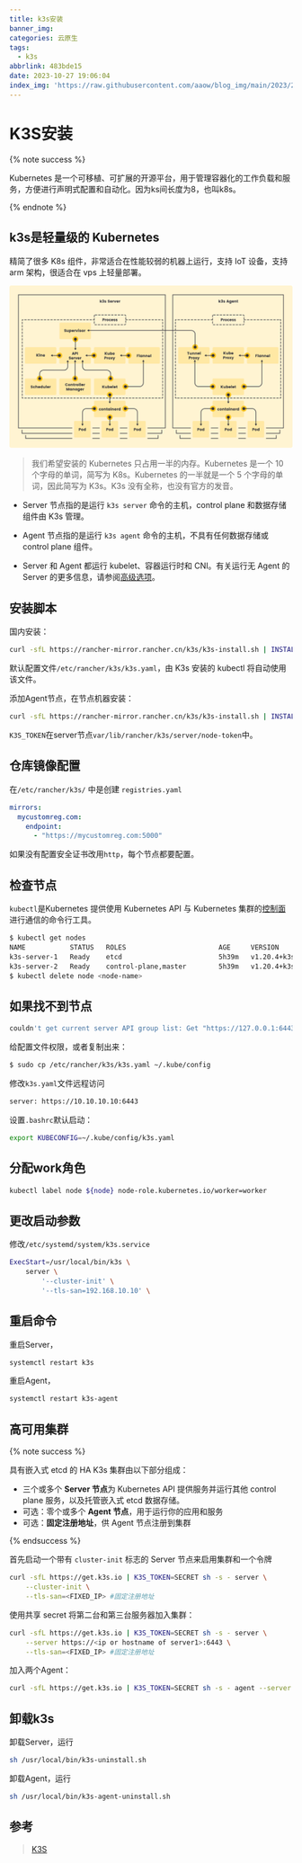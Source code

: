 ```yaml
---
title: k3s安装
banner_img: 
categories: 云原生
tags:
  - k3s
abbrlink: 483bde15
date: 2023-10-27 19:06:04
index_img: 'https://raw.githubusercontent.com/aaow/blog_img/main/2023/202311060053084.jpg'
---
```


# K3S安装

{% note success %}

Kubernetes 是一个可移植、可扩展的开源平台，用于管理容器化的工作负载和服务，方便进行声明式配置和自动化。因为ks间长度为8，也叫k8s。

{% endnote %}

## k3s是轻量级的 Kubernetes

精简了很多 K8s 组件，非常适合在性能较弱的机器上运行，支持 IoT 设备，支持 arm 架构，很适合在 vps 上轻量部署。

![](https://raw.githubusercontent.com/aaow/blog_img/main/2023/202311060048731.svg)

> 我们希望安装的 Kubernetes 只占用一半的内存。Kubernetes 是一个 10 个字母的单词，简写为 K8s。Kubernetes 的一半就是一个 5 个字母的单词，因此简写为 K3s。K3s 没有全称，也没有官方的发音。

- Server 节点指的是运行 `k3s server` 命令的主机，control plane 和数据存储组件由 K3s 管理。

- Agent 节点指的是运行 `k3s agent` 命令的主机，不具有任何数据存储或 control plane 组件。

- Server 和 Agent 都运行 kubelet、容器运行时和 CNI。有关运行无 Agent 的 Server 的更多信息，请参阅[高级选项](https://docs.k3s.io/zh/advanced#运行无-agent-的-server实验性)。

  



## 安装脚本

国内安装：

```bash
curl -sfL https://rancher-mirror.rancher.cn/k3s/k3s-install.sh | INSTALL_K3S_MIRROR=cn sh -
```

默认配置文件`/etc/rancher/k3s/k3s.yaml`，由 K3s 安装的 kubectl 将自动使用该文件。

添加Agent节点，在节点机器安装：

```bash
curl -sfL https://rancher-mirror.rancher.cn/k3s/k3s-install.sh | INSTALL_K3S_MIRROR=cn K3S_URL=https://myserver:6443 K3S_TOKEN=mynodetoken sh -
```

`K3S_TOKEN`在server节点`var/lib/rancher/k3s/server/node-token`中。

## 仓库镜像配置

在`/etc/rancher/k3s/` 中是创建 `registries.yaml`

```yaml
mirrors:
  mycustomreg.com:
    endpoint:
      - "https://mycustomreg.com:5000"
```

如果没有配置安全证书改用`http`，每个节点都要配置。



## 检查节点

`kubectl`是Kubernetes 提供使用 Kubernetes API 与 Kubernetes 集群的[控制面](https://kubernetes.io/zh-cn/docs/reference/glossary/?all=true#term-control-plane)进行通信的命令行工具。

```bash
$ kubectl get nodes
NAME           STATUS   ROLES                       AGE     VERSION
k3s-server-1   Ready    etcd                        5h39m   v1.20.4+k3s1
k3s-server-2   Ready    control-plane,master        5h39m   v1.20.4+k3s1
$ kubectl delete node <node-name>
```

## 如果找不到节点

```bash
couldn't get current server API group list: Get "https://127.0.0.1:6443/api?timeout=32s": tls: failed to verify certificate: x509: certificate signed by unknown authority

```

给配置文件权限，或者复制出来：

```bash
$ sudo cp /etc/rancher/k3s/k3s.yaml ~/.kube/config
```

修改`k3s.yaml`文件远程访问

```bash
server: https://10.10.10.10:6443
```

设置`.bashrc`默认启动：

```bash
export KUBECONFIG=~/.kube/config/k3s.yaml
```

## 分配work角色

```bash
kubectl label node ${node} node-role.kubernetes.io/worker=worker

```



## 更改启动参数

修改`/etc/systemd/system/k3s.service`

```bash
ExecStart=/usr/local/bin/k3s \
    server \
        '--cluster-init' \
        '--tls-san=192.168.10.10' \
```

## 重启命令

重启Server，

```bash
systemctl restart k3s 
```

重启Agent，

```bash
systemctl restart k3s-agent
```



## 高可用集群

{% note success %}

具有嵌入式 etcd 的 HA K3s 集群由以下部分组成：

- 三个或多个 **Server 节点**为 Kubernetes API 提供服务并运行其他 control plane 服务，以及托管嵌入式 etcd 数据存储。
- 可选：零个或多个 **Agent 节点**，用于运行你的应用和服务
- 可选：**固定注册地址**，供 Agent 节点注册到集群

{% endsuccess %}

首先启动一个带有 `cluster-init` 标志的 Server 节点来启用集群和一个令牌

```bash
curl -sfL https://get.k3s.io | K3S_TOKEN=SECRET sh -s - server \
    --cluster-init \
    --tls-san=<FIXED_IP> #固定注册地址
```

使用共享 secret 将第二台和第三台服务器加入集群：

```bash
curl -sfL https://get.k3s.io | K3S_TOKEN=SECRET sh -s - server \
    --server https://<ip or hostname of server1>:6443 \
    --tls-san=<FIXED_IP> #固定注册地址
```

加入两个Agent：

```bash
curl -sfL https://get.k3s.io | K3S_TOKEN=SECRET sh -s - agent --server https://<ip or hostname of server>:6443
```



## 卸载k3s

卸载Server，运行

```bash
sh /usr/local/bin/k3s-uninstall.sh
```

卸载Agent，运行

```bash
sh /usr/local/bin/k3s-agent-uninstall.sh
```

## 参考

> [K3S](https://docs.k3s.io/zh/)
